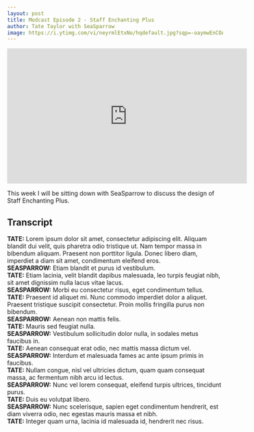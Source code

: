 ```yaml
---
layout: post
title: Modcast Episode 2 - Staff Enchanting Plus
author: Tate Taylor with SeaSparrow
image: https://i.ytimg.com/vi/neyrmlEtxNo/hqdefault.jpg?sqp=-oaymwEnCOADEI4CSFryq4qpAxkIARUAAIhCGAHYAQHiAQoIGBACGAY4AUAB&rs=AOn4CLCJMWbnle8r4uoiIIdN5L2ayS9Lrw
---
```

<iframe width="560" height="315" src="https://youtu.be/pnPwkeLYkeU?si=UieB1SIpZj3EKvj8" title="YouTube video player" frameborder="0" allow="accelerometer; autoplay; clipboard-write; encrypted-media; gyroscope; picture-in-picture; web-share" referrerpolicy="strict-origin-when-cross-origin" allowfullscreen></iframe>

This week I will be sitting down with SeaSparrow to discuss the design of Staff Enchanting Plus.

## Transcript
**TATE:** Lorem ipsum dolor sit amet, consectetur adipiscing elit. Aliquam blandit dui velit, quis pharetra odio tristique ut. Nam tempor massa in bibendum aliquam. Praesent non porttitor ligula. Donec libero diam, imperdiet a diam sit amet, condimentum eleifend eros.\
**SEASPARROW:** Etiam blandit et purus id vestibulum.\
**TATE:** Etiam lacinia, velit blandit dapibus malesuada, leo turpis feugiat nibh, sit amet dignissim nulla lacus vitae lacus.\
**SEASPARROW:** Morbi eu consectetur risus, eget condimentum tellus.\
**TATE:** Praesent id aliquet mi. Nunc commodo imperdiet dolor a aliquet. Praesent tristique suscipit consectetur. Proin mollis fringilla purus non bibendum.\
**SEASPARROW:** Aenean non mattis felis.\
**TATE:** Mauris sed feugiat nulla.\
**SEASPARROW:** Vestibulum sollicitudin dolor nulla, in sodales metus faucibus in.\
**TATE:** Aenean consequat erat odio, nec mattis massa dictum vel.\
**SEASPARROW:** Interdum et malesuada fames ac ante ipsum primis in faucibus.\
**TATE:** Nullam congue, nisl vel ultricies dictum, quam quam consequat massa, ac fermentum nibh arcu id lectus.\
**SEASPARROW:** Nunc vel lorem consequat, eleifend turpis ultrices, tincidunt purus.\
**TATE:** Duis eu volutpat libero.\
**SEASPARROW:** Nunc scelerisque, sapien eget condimentum hendrerit, est diam viverra odio, nec egestas mauris massa et nibh.\
**TATE:** Integer quam urna, lacinia id malesuada id, hendrerit nec risus.
